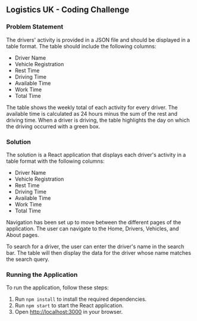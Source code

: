## Logistics UK - Coding Challenge

### Problem Statement

The drivers' activity is provided in a JSON file and should be displayed in a table format. The table should include the following columns:

- Driver Name
- Vehicle Registration
- Rest Time
- Driving Time
- Available Time
- Work Time
- Total Time

The table shows the weekly total of each activity for every driver. The available time is calculated as 24 hours minus the sum of the rest and driving time. When a driver is driving, the table highlights the day on which the driving occurred with a green box.

### Solution

The solution is a React application that displays each driver's activity in a table format with the following columns:

- Driver Name
- Vehicle Registration
- Rest Time
- Driving Time
- Available Time
- Work Time
- Total Time

Navigation has been set up to move between the different pages of the application. The user can navigate to the Home, Drivers, Vehicles, and About pages.

To search for a driver, the user can enter the driver's name in the search bar. The table will then display the data for the driver whose name matches the search query.

### Running the Application

To run the application, follow these steps:

1. Run `npm install` to install the required dependencies.
2. Run `npm start` to start the React application.
3. Open [http://localhost:3000](http://localhost:3000) in your browser.
